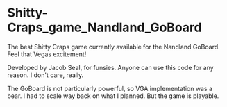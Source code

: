 # Shitty-Craps_game_Nandland_GoBoard
 The best Shitty Craps game currently available for the Nandland GoBoard. Feel that Vegas excitement!
 
 
 Developed by Jacob Seal, for funsies. 
 Anyone can use this code for any reason. I don't care, really. 
 
 The GoBoard is not particularly powerful, so VGA implementation was a bear. I had to scale way back on what I planned. But the game is playable. 
